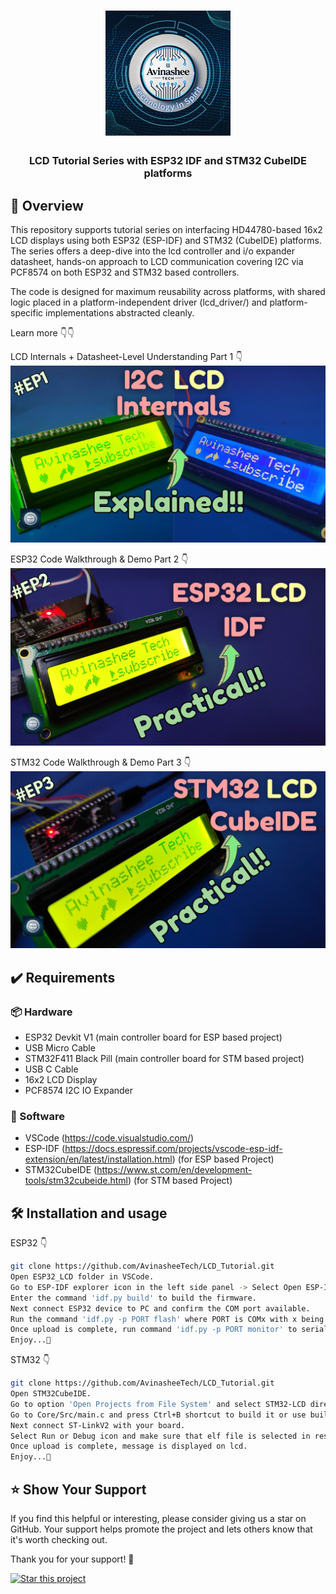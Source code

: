 <h1 align="center">
  <a href="https://www.youtube.com/@eccentric_engineer">
	<img
		width="200"
		alt="Avinashee Tech"
		src="img/Avinashee Tech Logo New.png">
  </a>  
</h1>

<h3 align="center">
	LCD Tutorial Series with ESP32 IDF and STM32 CubeIDE platforms
</h3>




  
## 📝 Overview

This repository supports tutorial series on interfacing HD44780-based 16x2 LCD displays using both ESP32 (ESP-IDF) and STM32 (CubeIDE) platforms. The series offers a deep-dive into the lcd controller and i/o expander datasheet, hands-on approach to LCD communication covering I2C via PCF8574 on both ESP32 and STM32 based controllers.

The code is designed for maximum reusability across platforms, with shared logic placed in a platform-independent driver (lcd_driver/) and platform-specific implementations abstracted cleanly.
  
Learn more 👇👇  
  
LCD Internals + Datasheet-Level Understanding Part 1 👇  
[![LCD_PART1_Youtube Video](img/lcdpt1thumbnail.png)](https://youtu.be/KTj_DRnFX4U)  

ESP32 Code Walkthrough & Demo Part 2 👇  
[![LCD_PART2_Youtube Video](img/esplcdpt2thumbnail.png)](https://youtu.be/ZlrFt0dDOC8)  

STM32 Code Walkthrough & Demo Part 3 👇  
[![LCD_PART3_Youtube Video](img/stm32lcdpt3thumbnail.png)](https://youtu.be/uYchTgKytXA)  

## ✔️ Requirements

### 📦 Hardware
- ESP32 Devkit V1 (main controller  board for ESP based project)
- USB Micro Cable
- STM32F411 Black Pill (main controller board for STM based project)
- USB C Cable
- 16x2 LCD Display
- PCF8574 I2C IO Expander

### 📂 Software
- VSCode (https://code.visualstudio.com/)  
- ESP-IDF (https://docs.espressif.com/projects/vscode-esp-idf-extension/en/latest/installation.html) (for ESP based Project)
- STM32CubeIDE (https://www.st.com/en/development-tools/stm32cubeide.html) (for STM based Project)

## 🛠️ Installation and usage

ESP32 👇  
```sh
git clone https://github.com/AvinasheeTech/LCD_Tutorial.git
Open ESP32_LCD folder in VSCode.
Go to ESP-IDF explorer icon in the left side panel -> Select Open ESP-IDF Terminal.
Enter the command 'idf.py build' to build the firmware.
Next connect ESP32 device to PC and confirm the COM port available.
Run the command 'idf.py -p PORT flash' where PORT is COMx with x being a number, to flash the firmware.
Once upload is complete, run command 'idf.py -p PORT monitor' to serially monitor firmware.
Enjoy...🍹
```  

STM32 👇  
```sh
git clone https://github.com/AvinasheeTech/LCD_Tutorial.git
Open STM32CubeIDE.
Go to option 'Open Projects from File System' and select STM32-LCD directory.
Go to Core/Src/main.c and press Ctrl+B shortcut to build it or use build button from toolbar.
Next connect ST-LinkV2 with your board.
Select Run or Debug icon and make sure that elf file is selected in respective configurations.
Once upload is complete, message is displayed on lcd.
Enjoy...🍹
```

## ⭐️ Show Your Support

If you find this helpful or interesting, please consider giving us a star on GitHub. Your support helps promote the project and lets others know that it's worth checking out. 

Thank you for your support! 🌟

[![Star this project](https://img.shields.io/github/stars/AvinasheeTech/LCD_Tutorial?style=social)](https://github.com/AvinasheeTech/LCD_Tutorial/stargazers)
